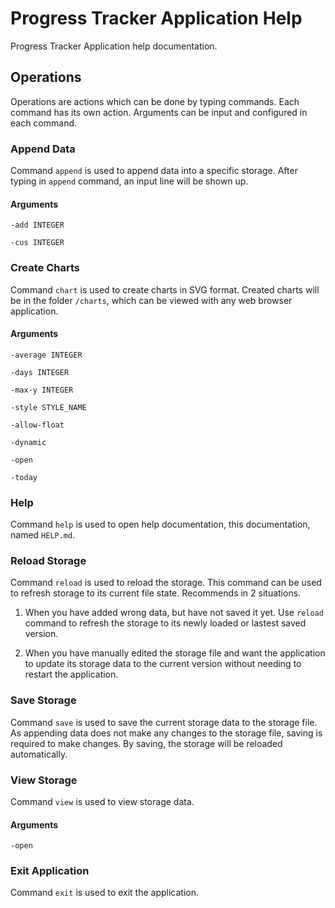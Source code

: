 # Progress Tracker Application Help
Progress Tracker Application help documentation.

## Operations

Operations are actions which can be done by typing commands. Each command has its own action. Arguments can be input and configured in each command.

### Append Data

Command `append` is used to append data into a specific storage. After typing in `append` command, an input line will be shown up.

#### Arguments

`-add INTEGER`

`-cus INTEGER`

### Create Charts

Command `chart` is used to create charts in SVG format. Created charts will be in the folder `/charts`, which can be viewed with any web browser application.

#### Arguments

`-average INTEGER`

`-days INTEGER`

`-max-y INTEGER`

`-style STYLE_NAME`

`-allow-float`

`-dynamic`

`-open`

`-today`

### Help

Command `help` is used to open help documentation, this documentation, named `HELP.md`.

### Reload Storage

Command `reload` is used to reload the storage. This command can be used to refresh storage to its current file state. Recommends in 2 situations.

1. When you have added wrong data, but have not saved it yet. Use `reload` command to refresh the storage to its newly loaded or lastest saved version.

2. When you have manually edited the storage file and want the application to update its storage data to the current
version without needing to restart the application.

### Save Storage

Command `save` is used to save the current storage data to the storage file. As appending data does not make any changes to the storage file, saving is required to make changes. By saving, the storage will be reloaded automatically.

### View Storage

Command `view` is used to view storage data.

#### Arguments

`-open`

### Exit Application

Command `exit` is used to exit the application.
